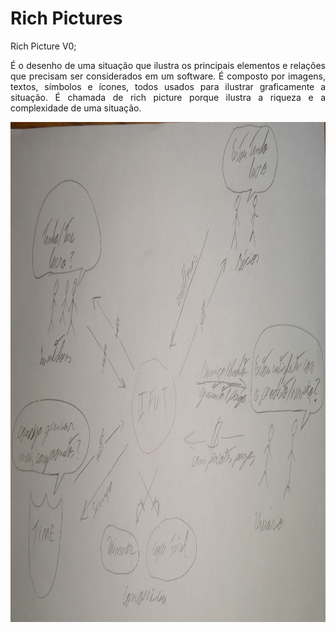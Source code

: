 # Rich Pictures
Rich Picture V0; 
<p align="justify">
É o desenho de uma situação que ilustra os principais elementos e relações que precisam ser considerados em um software. É composto por imagens, textos, símbolos e ícones, todos usados ​​para ilustrar graficamente a situação. É chamada de rich picture porque ilustra a riqueza e a complexidade de uma situação.
</p>
<div class="row">
    <div class="col-sm container-img">
            <img height="800px" src="../../images/richPicture.jpg" width="800" height="200" ></a>
        </div>
    </div>
</div>